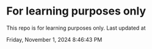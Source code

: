 # For learning purposes only
This repo is for learning purposes only.
Last updated at

Friday, November 1, 2024 8:46:43 PM

